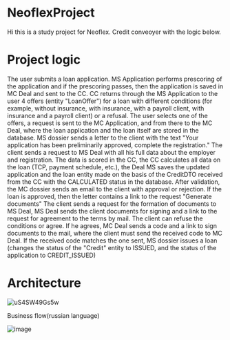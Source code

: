 # NeoflexProject
Hi this is a study project for Neoflex. Credit conveoyer with the logic below.</nr>

<h1>Project logic</h1>
The user submits a loan application.
MS Application performs prescoring of the application and if the prescoring passes, then the application is saved in MC Deal and sent to the CC.
CC returns through the MS Application to the user 4 offers (entity "LoanOffer") for a loan with different conditions (for example, without insurance, with insurance, with a payroll client, with insurance and a payroll client) or a refusal.
The user selects one of the offers, a request is sent to the MC Application, and from there to the MC Deal, where the loan application and the loan itself are stored in the database.
MS dossier sends a letter to the client with the text "Your application has been preliminarily approved, complete the registration."
The client sends a request to MS Deal with all his full data about the employer and registration. The data is scored in the CC, the CC calculates all data on the loan (TCP, payment schedule, etc.), the Deal MS saves the updated application and the loan entity made on the basis of the CreditDTO received from the CC with the CALCULATED status in the database.
After validation, the MC dossier sends an email to the client with approval or rejection. If the loan is approved, then the letter contains a link to the request "Generate documents"
The client sends a request for the formation of documents to MS Deal, MS Deal sends the client documents for signing and a link to the request for agreement to the terms by mail.
The client can refuse the conditions or agree. If he agrees, MC Deal sends a code and a link to sign documents to the mail, where the client must send the received code to MC Deal.
If the received code matches the one sent, MS dossier issues a loan (changes the status of the "Credit" entity to ISSUED, and the status of the application to CREDIT_ISSUED)

<h1>Architecture</h1>


![uS4SW49Gs5w](https://user-images.githubusercontent.com/101453514/185656155-daafff85-6333-4901-aa5c-0a2f41916a3b.jpg)


Business flow(russian language)


![image](https://user-images.githubusercontent.com/101453514/185656448-9e82ce77-59d1-4874-948e-c9a787d800fc.png)

